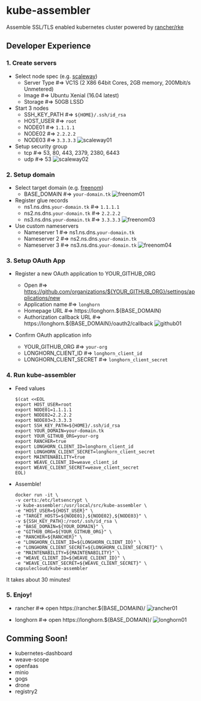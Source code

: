 # kube-assembler
Assemble SSL/TLS enabled kubernetes cluster powered by [rancher/rke](https://github.com/rancher/rke)

## Developer Experience

### 1. Create servers

- Select node spec (e.g. [scaleway](https://www.scaleway.com/))
    - Server Type #=> VC1S (2 X86 64bit Cores, 2GB memory, 200Mbit/s Unmetered)
    - Image #=> Ubuntu Xenial (16.04 latest)
    - Storage #=> 50GB LSSD
- Start 3 nodes
    - SSH_KEY_PATH #=> `${HOME}/.ssh/id_rsa`
    - HOST_USER #=> `root`
    - NODE01 #=> `1.1.1.1`
    - NODE02 #=> `2.2.2.2`
    - NODE03 #=> `3.3.3.3`
    ![scaleway01](img/scaleway01.png)
- Setup security group
    - tcp #=> 53, 80, 443, 2379, 2380, 6443
    - udp #=> 53
    ![scaleway02](img/scaleway02.png)

### 2. Setup domain

- Select target domain (e.g. [freenom](http://www.freenom.com/))
    - BASE_DOMAIN #=> `your-domain.tk`
    ![freenom01](img/freenom01.png)
- Register glue records
    - ns1.ns.dns.`your-domain.tk` #=> `1.1.1.1`
    - ns2.ns.dns.`your-domain.tk` #=> `2.2.2.2`
    - ns3.ns.dns.`your-domain.tk` #=> `3.3.3.3`
    ![freenom03](img/freenom03.png)
- Use custom nameservers 
    - Nameserver 1 #=> ns1.ns.dns.`your-domain.tk`
    - Nameserver 2 #=> ns2.ns.dns.`your-domain.tk`
    - Nameserver 3 #=> ns3.ns.dns.`your-domain.tk`
    ![freenom04](img/freenom04.png)

### 3. Setup OAuth App

- Register a new OAuth application to YOUR_GITHUB_ORG
    - Open #=> https://github.com/organizations/${YOUR_GITHUB_ORG}/settings/applications/new
    - Application name #=> `longhorn`
    - Homepage URL #=> https://longhorn.${BASE_DOMAIN}
    - Authorization callback URL #=> https://longhorn.${BASE_DOMAIN}/oauth2/callback
    ![github01](img/github01.png)

- Confirm OAuth application info
    - YOUR_GITHUB_ORG #=> `your-org`
    - LONGHORN_CLIENT_ID #=> `longhorn_client_id`
    - LONGHORN_CLIENT_SECRET #=> `longhorn_client_secret`

### 4. Run kube-assembler

- Feed values
    ```
    $(cat <<EOL
    export HOST_USER=root
    export NODE01=1.1.1.1
    export NODE02=2.2.2.2
    export NODE03=3.3.3.3
    export SSH_KEY_PATH=${HOME}/.ssh/id_rsa
    export YOUR_DOMAIN=your-domain.tk
    export YOUR_GITHUB_ORG=your-org
    export RANCHER=true
    export LONGHORN_CLIENT_ID=longhorn_client_id
    export LONGHORN_CLIENT_SECRET=longhorn_client_secret
    export MAINTENABILITY=true
    export WEAVE_CLIENT_ID=weave_client_id
    export WEAVE_CLIENT_SECRET=weave_client_secret
    EOL)
    ```

- Assemble!
    ```
    docker run -it \
    -v certs:/etc/letsencrypt \
    -v kube-assembler:/usr/local/src/kube-assembler \
    -e "HOST_USER=${HOST_USER}" \
    -e "TARGET_HOSTS=${NODE01},${NODE02},${NODE03}" \
    -v ${SSH_KEY_PATH}:/root/.ssh/id_rsa \
    -e "BASE_DOMAIN=${YOUR_DOMAIN}" \
    -e "GITHUB_ORG=${YOUR_GITHUB_ORG}" \
    -e "RANCHER=${RANCHER}" \
    -e "LONGHORN_CLIENT_ID=${LONGHORN_CLIENT_ID}" \
    -e "LONGHORN_CLIENT_SECRET=${LONGHORN_CLIENT_SECRET}" \
    -e "MAINTENABILITY=${MAINTENABILITY}" \
    -e "WEAVE_CLIENT_ID=${WEAVE_CLIENT_ID}" \
    -e "WEAVE_CLIENT_SECRET=${WEAVE_CLIENT_SECRET}" \
    capsulecloud/kube-assembler
    ```

It takes about 30 minutes!

### 5. Enjoy!

- rancher #=> open https://rancher.${BASE_DOMAIN}/
![rancher01](img/rancher01.png)

- longhorn #=> open https://longhorn.${BASE_DOMAIN}/
![longhorn01](img/longhorn01.png)

## Comming Soon!

- kubernetes-dashboard
- weave-scope
- openfaas
- minio
- gogs
- drone
- registry2
